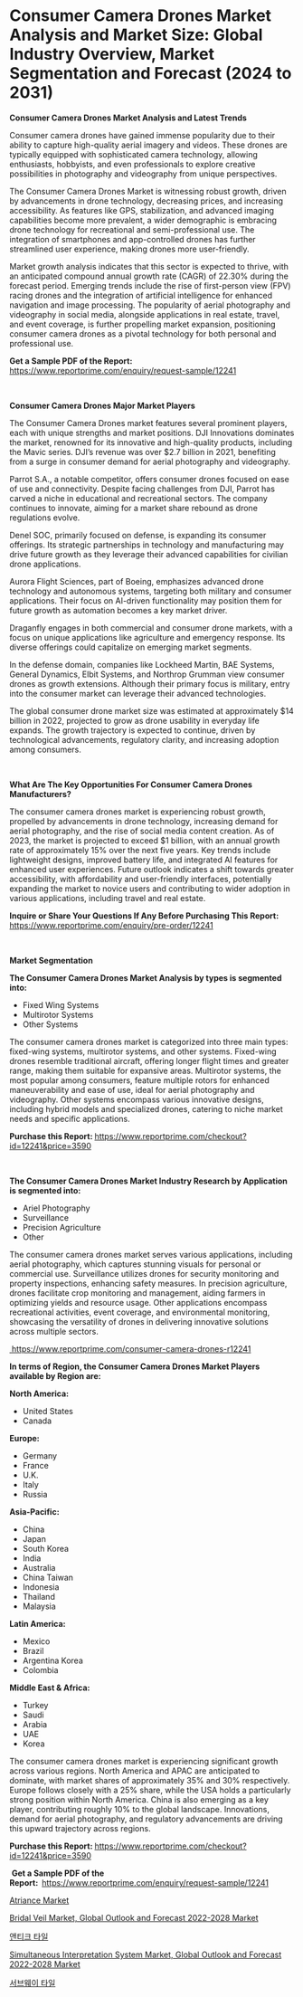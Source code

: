 <p><h1>Consumer Camera Drones Market Analysis and Market Size: Global Industry Overview, Market Segmentation and Forecast (2024 to 2031)</h1></p><p><strong>Consumer Camera Drones Market Analysis and Latest Trends</strong></p>
<p><p>Consumer camera drones have gained immense popularity due to their ability to capture high-quality aerial imagery and videos. These drones are typically equipped with sophisticated camera technology, allowing enthusiasts, hobbyists, and even professionals to explore creative possibilities in photography and videography from unique perspectives.</p><p>The Consumer Camera Drones Market is witnessing robust growth, driven by advancements in drone technology, decreasing prices, and increasing accessibility. As features like GPS, stabilization, and advanced imaging capabilities become more prevalent, a wider demographic is embracing drone technology for recreational and semi-professional use. The integration of smartphones and app-controlled drones has further streamlined user experience, making drones more user-friendly.</p><p>Market growth analysis indicates that this sector is expected to thrive, with an anticipated compound annual growth rate (CAGR) of 22.30% during the forecast period. Emerging trends include the rise of first-person view (FPV) racing drones and the integration of artificial intelligence for enhanced navigation and image processing. The popularity of aerial photography and videography in social media, alongside applications in real estate, travel, and event coverage, is further propelling market expansion, positioning consumer camera drones as a pivotal technology for both personal and professional use.</p></p>
<p><strong>Get a Sample PDF of the Report:&nbsp;</strong> <a href="https://www.reportprime.com/enquiry/request-sample/12241">https://www.reportprime.com/enquiry/request-sample/12241</a></p>
<p>&nbsp;</p>
<p><strong>Consumer Camera Drones Major Market Players</strong></p>
<p><p>The Consumer Camera Drones market features several prominent players, each with unique strengths and market positions. DJI Innovations dominates the market, renowned for its innovative and high-quality products, including the Mavic series. DJI’s revenue was over $2.7 billion in 2021, benefiting from a surge in consumer demand for aerial photography and videography.</p><p>Parrot S.A., a notable competitor, offers consumer drones focused on ease of use and connectivity. Despite facing challenges from DJI, Parrot has carved a niche in educational and recreational sectors. The company continues to innovate, aiming for a market share rebound as drone regulations evolve.</p><p>Denel SOC, primarily focused on defense, is expanding its consumer offerings. Its strategic partnerships in technology and manufacturing may drive future growth as they leverage their advanced capabilities for civilian drone applications.</p><p>Aurora Flight Sciences, part of Boeing, emphasizes advanced drone technology and autonomous systems, targeting both military and consumer applications. Their focus on AI-driven functionality may position them for future growth as automation becomes a key market driver.</p><p>Draganfly engages in both commercial and consumer drone markets, with a focus on unique applications like agriculture and emergency response. Its diverse offerings could capitalize on emerging market segments.</p><p>In the defense domain, companies like Lockheed Martin, BAE Systems, General Dynamics, Elbit Systems, and Northrop Grumman view consumer drones as growth extensions. Although their primary focus is military, entry into the consumer market can leverage their advanced technologies.</p><p>The global consumer drone market size was estimated at approximately $14 billion in 2022, projected to grow as drone usability in everyday life expands. The growth trajectory is expected to continue, driven by technological advancements, regulatory clarity, and increasing adoption among consumers.</p></p>
<p>&nbsp;</p>
<p><strong>What Are The Key Opportunities For Consumer Camera Drones Manufacturers?</strong></p>
<p><p>The consumer camera drones market is experiencing robust growth, propelled by advancements in drone technology, increasing demand for aerial photography, and the rise of social media content creation. As of 2023, the market is projected to exceed $1 billion, with an annual growth rate of approximately 15% over the next five years. Key trends include lightweight designs, improved battery life, and integrated AI features for enhanced user experiences. Future outlook indicates a shift towards greater accessibility, with affordability and user-friendly interfaces, potentially expanding the market to novice users and contributing to wider adoption in various applications, including travel and real estate.</p></p>
<p><strong>Inquire or Share Your Questions If Any Before Purchasing This Report:</strong> <a href="https://www.reportprime.com/enquiry/pre-order/12241">https://www.reportprime.com/enquiry/pre-order/12241</a></p>
<p>&nbsp;</p>
<p><strong>Market Segmentation</strong></p>
<p><strong>The Consumer Camera Drones Market Analysis by types is segmented into:</strong></p>
<p><ul><li>Fixed Wing Systems</li><li>Multirotor Systems</li><li>Other Systems</li></ul></p>
<p><p>The consumer camera drones market is categorized into three main types: fixed-wing systems, multirotor systems, and other systems. Fixed-wing drones resemble traditional aircraft, offering longer flight times and greater range, making them suitable for expansive areas. Multirotor systems, the most popular among consumers, feature multiple rotors for enhanced maneuverability and ease of use, ideal for aerial photography and videography. Other systems encompass various innovative designs, including hybrid models and specialized drones, catering to niche market needs and specific applications.</p></p>
<p><strong>Purchase this Report:&nbsp;</strong><a href="https://www.reportprime.com/checkout?id=12241&price=3590">https://www.reportprime.com/checkout?id=12241&price=3590</a></p>
<p>&nbsp;</p>
<p><strong>The Consumer Camera Drones Market Industry Research by Application is segmented into:</strong></p>
<p><ul><li>Ariel Photography</li><li>Surveillance</li><li>Precision Agriculture</li><li>Other</li></ul></p>
<p><p>The consumer camera drones market serves various applications, including aerial photography, which captures stunning visuals for personal or commercial use. Surveillance utilizes drones for security monitoring and property inspections, enhancing safety measures. In precision agriculture, drones facilitate crop monitoring and management, aiding farmers in optimizing yields and resource usage. Other applications encompass recreational activities, event coverage, and environmental monitoring, showcasing the versatility of drones in delivering innovative solutions across multiple sectors.</p></p>
<p><a href="https://www.reportprime.com/consumer-camera-drones-r12241">&nbsp;https://www.reportprime.com/consumer-camera-drones-r12241</a></p>
<p><strong>In terms of Region, the Consumer Camera Drones Market Players available by Region are:</strong></p>
<p>
    <p> <strong> North America: </strong>
        <ul>
            <li>United States</li>
            <li>Canada</li>
        </ul>
        </p> 
    <p> <strong> Europe: </strong>
        <ul>
            <li>Germany</li>
            <li>France</li>
            <li>U.K.</li>
            <li>Italy</li>
            <li>Russia</li>
        </ul>
        </p> 
    <p> <strong> Asia-Pacific: </strong>
        <ul>
            <li>China</li>
            <li>Japan</li>
            <li>South Korea</li>
            <li>India</li>
            <li>Australia</li>
            <li>China Taiwan</li>
            <li>Indonesia</li>
            <li>Thailand</li>
            <li>Malaysia</li>
        </ul>
        </p> 
    <p> <strong> Latin America: </strong>
        <ul>
            <li>Mexico</li>
            <li>Brazil</li>
            <li>Argentina Korea</li>
            <li>Colombia</li>
        </ul>
        </p> 
    <p> <strong> Middle East & Africa: </strong>
        <ul>
            <li>Turkey</li>
            <li>Saudi</li>
            <li>Arabia</li>
            <li>UAE</li>
            <li>Korea</li>
        </ul>
    </p>
    </p>
<p><p>The consumer camera drones market is experiencing significant growth across various regions. North America and APAC are anticipated to dominate, with market shares of approximately 35% and 30% respectively. Europe follows closely with a 25% share, while the USA holds a particularly strong position within North America. China is also emerging as a key player, contributing roughly 10% to the global landscape. Innovations, demand for aerial photography, and regulatory advancements are driving this upward trajectory across regions.</p></p>
<p><strong>Purchase this Report: </strong><a href="https://www.reportprime.com/checkout?id=12241&price=3590">https://www.reportprime.com/checkout?id=12241&price=3590</a></p>
<p>&nbsp;<strong>Get a Sample PDF of the Report:&nbsp;&nbsp;</strong><a href="https://www.reportprime.com/enquiry/request-sample/12241">https://www.reportprime.com/enquiry/request-sample/12241</a></p>
<p><strong></strong></p>
<p><p><a href="https://medium.com/@addiehirthe44/global-atriance-market-sector-2024-2031-market-metrics-and-market-strategic-insights-1fa79bd8b4b0">Atriance Market</a></p><p><a href="https://www.linkedin.com/pulse/bridal-veil-market-global-outlook-forecast-2022-2028-research-qzaje?trackingId=kltfgfkYSDioW7av39OAUQ%3D%3D">Bridal Veil Market, Global Outlook and Forecast 2022-2028 Market</a></p><p><a href="https://medium.com/@carlosdytouglas8907667/%EA%B3%A0%EB%8C%80-%ED%83%80%EC%9D%BC-%EC%8B%9C%EC%9E%A5%EC%9D%98-%EC%83%88%EB%A1%9C%EC%9A%B4-%EB%8F%99%ED%96%A5-2024-2031%EB%85%84-%EA%B8%80%EB%A1%9C%EB%B2%8C-%EC%A0%84%EB%A7%9D%EA%B3%BC-%EB%AF%B8%EB%9E%98-%EC%A0%84%EB%A7%9D-3276d554895b">앤티크 타일</a></p><p><a href="https://www.linkedin.com/pulse/global-simultaneous-interpretation-system-market-outlook-forecast-asmue?trackingId=3GBKT7X3RbmM7ZIOUjK38A%3D%3D">Simultaneous Interpretation System Market, Global Outlook and Forecast 2022-2028 Market</a></p><p><a href="https://medium.com/@carlosdytouglas8907667/%EA%B8%80%EB%A1%9C%EB%B2%8C-%EC%84%9C%EB%B8%8C%EC%9B%A8%EC%9D%B4-%ED%83%80%EC%9D%BC-%EC%8B%9C%EC%9E%A5-%EA%B0%9C%EC%9A%94-%EB%AF%B8%EB%9E%98-%ED%8A%B8%EB%A0%8C%EB%93%9C-%EB%B0%8F-%EC%8B%9C%EC%9E%A5-%EC%A0%84%EB%9E%B5-%EC%98%88%EC%B8%A1-2024-2031-076d27472c04">서브웨이 타일</a></p></p>